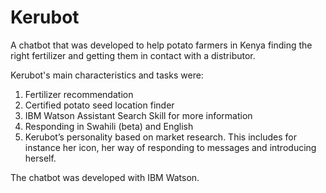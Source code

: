 # Kerubot
A chatbot that was developed to help potato farmers in Kenya finding the right fertilizer and getting them in contact with a distributor. 

Kerubot's main characteristics and tasks were:

1. Fertilizer recommendation
2. Certified potato seed location finder
3. IBM Watson Assistant Search Skill for more information
4. Responding in Swahili (beta) and English
5. Kerubot’s personality based on market research. This includes for instance her icon, her way of responding to messages and introducing herself.

The chatbot was developed with IBM Watson.
